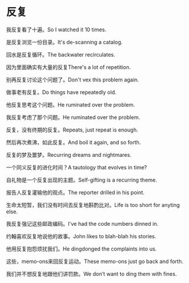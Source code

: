 # 反复

<p><span class="chinese">我反复看了十遍。</span><span class="english">So I watched it 10 times.</span></p>

<p><span class="chinese">是反复浏览一份目录。</span><span class="english">It's de-scanning a catalog.</span></p>

<p><span class="chinese">回水是反复循环。</span><span class="english">The backwater recirculates.</span></p>

<p><span class="chinese">因为里面确实有大量的反复</span><span class="english">There's a lot of repetition.</span></p>

<p><span class="chinese">别再反复讨论这个问题了。</span><span class="english">Don't vex this problem again.</span></p>

<p><span class="chinese">做事老有反复。</span><span class="english">Do things have repeatedly old.</span></p>

<p><span class="chinese">他反复思考这个问题。</span><span class="english">He ruminated over the problem.</span></p>

<p><span class="chinese">我反复考虑了那个问题。</span><span class="english">He ruminated over the problem.</span></p>

<p><span class="chinese">反复，没有终期的反复。</span><span class="english">Repeats, just repeat is enough.</span></p>

<p><span class="chinese">然后再次煮沸，如此反复。</span><span class="english">And boil it again, and so forth.</span></p>

<p><span class="chinese">反复的梦及噩梦。</span><span class="english">Recurring dreams and nightmares.</span></p>

<p><span class="chinese">一个同义反复的进化时间？</span><span class="english">A tautology that evolves in time?</span></p>

<p><span class="chinese">自礼物是一个反复出现的主题。</span><span class="english">Self-gifting is a recurring theme.</span></p>

<p><span class="chinese">报告人反复灌输他的观点。</span><span class="english">The reporter drilled in his point.</span></p>

<p><span class="chinese">生命太短暂，我们没有时间去反复地斟酌比对。</span><span class="english">Life is too short for anyting else.</span></p>

<p><span class="chinese">我反复强记这些邮政编码。</span><span class="english">I've had the code numbers dinned in.</span></p>

<p><span class="chinese">约翰喜欢反复地说他的故事。</span><span class="english">John likes to blah-blah his stories.</span></p>

<p><span class="chinese">他用反复抱怨烦扰我们。</span><span class="english">He dingdonged the complaints into us.</span></p>

<p><span class="chinese">这些，memo-ons来回反复运动。</span><span class="english">These memo-ons just go back and forth.</span></p>

<p><span class="chinese">我们并不想反复地跟他们讲罚款。</span><span class="english">We don’t want to ding them with fines.</span></p>

